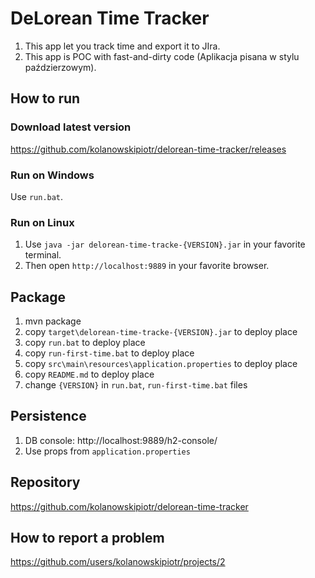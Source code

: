 # DeLorean Time Tracker
1. This app let you track time and export it to JIra.
2. This app is POC with fast-and-dirty code (Aplikacja pisana w stylu paździerzowym).

## How to run
### Download latest version
https://github.com/kolanowskipiotr/delorean-time-tracker/releases
### Run on Windows
Use `run.bat`.
### Run on Linux
1. Use `java -jar delorean-time-tracke-{VERSION}.jar` in your favorite terminal.
1. Then open `http://localhost:9889` in your favorite browser.

## Package
1. mvn package
1. copy `target\delorean-time-tracke-{VERSION}.jar` to deploy place
1. copy `run.bat` to deploy place
1. copy `run-first-time.bat` to deploy place
1. copy `src\main\resources\application.properties` to deploy place
1. copy `README.md` to deploy place
1. change `{VERSION}` in `run.bat`, `run-first-time.bat` files

## Persistence
1. DB console: http://localhost:9889/h2-console/
1. Use props from `application.properties`

## Repository
https://github.com/kolanowskipiotr/delorean-time-tracker

## How to report a problem
https://github.com/users/kolanowskipiotr/projects/2
